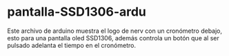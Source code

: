 # pantalla-SSD1306-ardu

Este archivo de arduino muestra el logo de nerv con un cronómetro debajo, esto para una pantalla oled SSD1306, además controla un botón que al ser pulsado adelanta el tiempo en el cronómetro.
